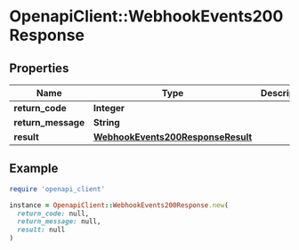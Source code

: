 # OpenapiClient::WebhookEvents200Response

## Properties

| Name | Type | Description | Notes |
| ---- | ---- | ----------- | ----- |
| **return_code** | **Integer** |  | [optional] |
| **return_message** | **String** |  | [optional] |
| **result** | [**WebhookEvents200ResponseResult**](WebhookEvents200ResponseResult.md) |  | [optional] |

## Example

```ruby
require 'openapi_client'

instance = OpenapiClient::WebhookEvents200Response.new(
  return_code: null,
  return_message: null,
  result: null
)
```

